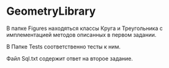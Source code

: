 # GeometryLibrary

В папке Figures находяться классы Круга и Треугольника с имплементацией методов описанных в первом задании.

В Папке Tests соответственно тесты к ним.

Файл Sql.txt содержит ответ на второе задание.